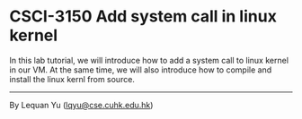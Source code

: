 # CSCI-3150 Add system call in linux kernel

In this lab tutorial, we will introduce how to add a system call to linux kernel in our VM. At the same time, we will also introduce how to compile and install the linux kernl from source. 



-----------------------------
By Lequan Yu (lqyu@cse.cuhk.edu.hk)

